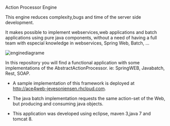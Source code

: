 Action Processor Engine

This engine reduces complexity,bugs and time of the server side development.

It makes possible to implement webservices,web applications and batch applications using pure java components, without a need of having a full team with especial knowledge in webservices, Spring Web, Batch, ...

![enginediagrame](https://cloud.githubusercontent.com/assets/12789651/8512304/0791f4d2-2313-11e5-96c9-e937eed7fef8.jpg)

In this repository you will find a functional application with some implementations of the AbstractActionProcessor. ie: SpringWEB, Javabatch, Rest, SOAP.

- A sample implementation of this framework is deployed at http://ace4web-jevesoniensen.rhcloud.com.

- The java batch implementation requests the same action-set of the Web, but producing and consuming java objects.

- This application was developed using eclipse, maven 3,java 7 and tomcat 8. 
